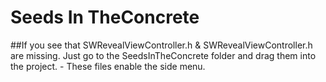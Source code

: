 # Seeds In TheConcrete


##If you see that SWRevealViewController.h & SWRevealViewController.h are missing. Just go to the SeedsInTheConcrete folder and drag them into the project. - These files enable the side menu. 
